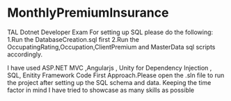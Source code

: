 # MonthlyPremiumInsurance
TAL Dotnet Developer Exam
For setting up SQL please do the following:
1.Run the DatabaseCreation.sql first
2.Run the OccupatingRating,Occupation,ClientPremium and MasterData sql scripts accordingly.

I have used ASP.NET MVC ,Angularjs , Unity for Dependency Injection , SQL, Enitity Framework Code First Approach.Please open the .sln file to run the project
after setting up the SQL schema and data.
Keeping the time factor in mind I have tried to showcase as many skills as possible 
